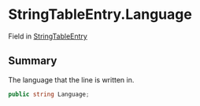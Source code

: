 # StringTableEntry.Language

Field in [StringTableEntry](api/csharp/yarn.unity.stringtableentry.md)

## Summary


The language that the line is written in.


```csharp
public string Language;
```

